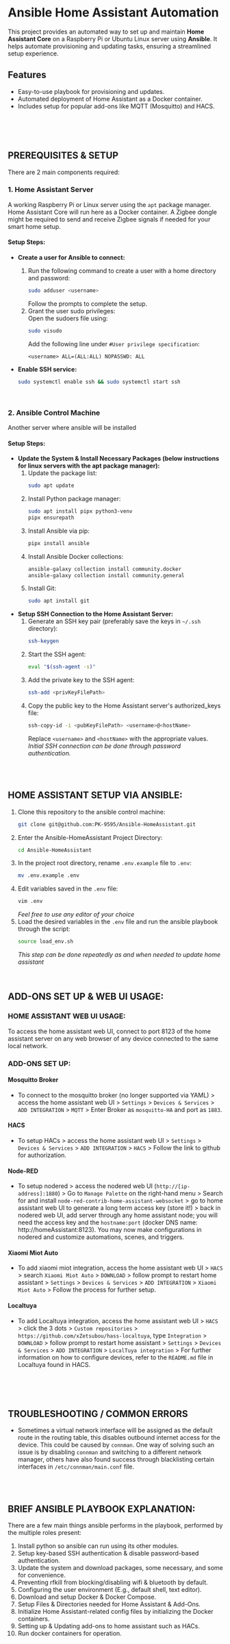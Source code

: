 # Ansible Home Assistant Automation

This project provides an automated way to set up and maintain **Home Assistant Core** on a Raspberry Pi or Ubuntu Linux server using **Ansible**. It helps automate provisioning and updating tasks, ensuring a streamlined setup experience.

## Features
- Easy-to-use playbook for provisioning and updates.
- Automated deployment of Home Assistant as a Docker container.
- Includes setup for popular add-ons like MQTT (Mosquitto) and HACS.



<br><br><br>



## PREREQUISITES & SETUP
There are 2 main components required:

### 1. Home Assistant Server
A working Raspberry Pi or Linux server using the `apt` package manager. Home Assistant Core will run here as a Docker container. A Zigbee dongle might be required to send and receive Zigbee signals if needed for your smart home setup.

#### Setup Steps:

- **Create a user for Ansible to connect:**
  1. Run the following command to create a user with a home directory and password:  
     ```bash
     sudo adduser <username>
     ```
     Follow the prompts to complete the setup.
  2. Grant the user sudo privileges:  
     Open the sudoers file using:  
     ```bash
     sudo visudo
     ```
     Add the following line under `#User privilege specification`:  
     ```
     <username> ALL=(ALL:ALL) NOPASSWD: ALL
     ```

- **Enable SSH service:**
  ```bash
  sudo systemctl enable ssh && sudo systemctl start ssh
  ```

<br>

### 2. Ansible Control Machine
Another server where ansible will be installed

#### Setup Steps:

- **Update the System & Install Necessary Packages (below instructions for linux servers with the apt package manager):**
  1. Update the package list:  
     ```bash
     sudo apt update
     ```
  2. Install Python package manager:  
     ```bash
     sudo apt install pipx python3-venv
     pipx ensurepath
     ```
  3. Install Ansible via pip:  
     ```bash
     pipx install ansible
     ```
  4. Install Ansible Docker collections:  
     ```bash
     ansible-galaxy collection install community.docker
     ansible-galaxy collection install community.general
     ```
  5. Install Git:  
     ```bash
     sudo apt install git
     ```
- **Setup SSH Connection to the Home Assistant Server:**
  1. Generate an SSH key pair (preferably save the keys in `~/.ssh` directory):  
     ```bash
     ssh-keygen
     ```
  2. Start the SSH agent:  
     ```bash
     eval "$(ssh-agent -s)"
     ```
  3. Add the private key to the SSH agent:  
     ```bash
     ssh-add <privKeyFilePath>
     ```
  4. Copy the public key to the Home Assistant server's authorized_keys file:  
     ```bash
     ssh-copy-id -i <pubKeyFilePath> <username>@<hostName>
     ```
     Replace `<username>` and `<hostName>` with the appropriate values.  
     *Initial SSH connection can be done through password authentication.*



<br><br>



## HOME ASSISTANT SETUP VIA ANSIBLE:
1. Clone this repository to the ansible control machine:  
    ```bash
    git clone git@github.com:PK-9595/Ansible-HomeAssistant.git
    ```
2. Enter the Ansible-HomeAssistant Project Directory:  
    ```bash
    cd Ansible-HomeAssistant
    ```
3. In the project root directory, rename `.env.example` file to `.env`:
    ```bash
    mv .env.example .env
    ```
4. Edit variables saved in the `.env` file:
    ```bash
    vim .env
    ```
    *Feel free to use any editor of your choice*
5. Load the desired variables in the `.env` file and run the ansible playbook through the script:
    ```bash
    source load_env.sh
    ```
    *This step can be done repeatedly as and when needed to update home assistant*


<br>


## ADD-ONS SET UP & WEB UI USAGE:

### HOME ASSISTANT WEB UI USAGE:
To access the home assistant web UI, connect to port 8123 of the home assistant server on any web browser of any device connected to the same local network.

### ADD-ONS SET UP:

#### Mosquitto Broker
- To connect to the mosquitto broker (no longer supported via YAML) > access the home assistant web UI > `Settings` > `Devices & Services` > `ADD INTEGRATION` > `MQTT` > Enter Broker as `mosquitto-HA` and port as `1883`.

#### HACS
- To setup HACs > access the home assistant web UI > `Settings` > `Devices & Services` > `ADD INTEGRATION` > `HACS` > Follow the link to github for authorization.

#### Node-RED
- To setup nodered > access the nodered web UI (`http://[ip-address]:1880`) > Go to `Manage Palette` on the right-hand menu > Search for and install `node-red-contrib-home-assistant-websocket` > go to home assistant web UI to generate a long term access key (store it!) > back in nodered web UI, add server through any home assistant node; you will need the access key and the `hostname:port` (docker DNS name: http://homeAssistant:8123).
You may now make configurations in nodered and customize automations, scenes, and triggers.

#### Xiaomi Miot Auto
- To add xiaomi miot integration, access the home assistant web UI > `HACS` > search `Xiaomi Miot Auto` > `DOWNLOAD` > follow prompt to restart home assistant > `Settings` > `Devices & Services` > `ADD INTEGRATION` > `Xiaomi Miot Auto` > Follow the process for further setup.

#### Localtuya
- To add Localtuya integration, access the home assistant web UI > `HACS` > click the 3 dots > `Custom repositories` > `https://github.com/xZetsubou/hass-localtuya`, type `Integration` > `DOWNLOAD` > follow prompt to restart home assistant > `Settings` > `Devices & Services` > `ADD INTEGRATION` > `LocalTuya integration` > 
For further information on how to configure devices, refer to the `README.md` file in Localtuya found in HACS.


<br><br><br>

## TROUBLESHOOTING / COMMON ERRORS
- Sometimes a virtual network interface will be assigned as the default route in the routing table, this disables outbound internet access for the device. This could be caused by `connman`. One way of solving such an issue is by disabling `connman` and switching to a different network manager, others have also found success through blacklisting certain interfaces in `/etc/connman/main.conf` file.


<br><br>

## BRIEF ANSIBLE PLAYBOOK EXPLANATION:

There are a few main things ansible performs in the playbook, performed by the multiple roles present:
1. Install python so ansible can run using its other modules.
2. Setup key-based SSH authentication & disable password-based authentication.
3. Update the system and download packages, some necessary, and some for convenience.
4. Preventing rfkill from blocking/disabling wifi & bluetooth by default.
5. Configuring the user environment (E.g., default shell, text editor).
6. Download and setup Docker & Docker Compose.
7. Setup Files & Directories needed for Home Assistant & Add-Ons.
8. Initialize Home Assistant-related config files by initializing the Docker containers.
9. Setting up & Updating add-ons to home assistant such as HACs.
10. Run docker containers for operation.